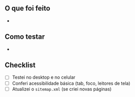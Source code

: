 ## O que foi feito
- 

## Como testar
- 

## Checklist
- [ ] Testei no desktop e no celular
- [ ] Conferi acessibilidade básica (tab, foco, leitores de tela)
- [ ] Atualizei o `sitemap.xml` (se criei novas páginas)

